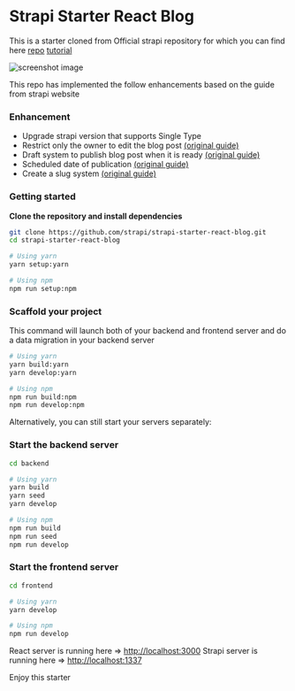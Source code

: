 # Strapi Starter React Blog

This is a starter cloned from Official strapi repository for which you can find here
[repo](https://github.com/strapi/strapi-starter-react-blog)
[tutorial](https://strapi.io/blog/build-a-blog-with-react-strapi-and-apollo)

![screenshot image](/screenshot.png)

This repo has implemented the follow enhancements based on the guide from strapi website

### Enhancement

- Upgrade strapi version that supports Single Type
- Restrict only the owner to edit the blog post
  <a href="https://strapi.io/documentation/3.0.0-beta.x/guides/is-owner.html" target="_blank">
  (original guide)
  </a>
- Draft system to publish blog post when it is ready
  <a href="https://strapi.io/documentation/3.0.0-beta.x/guides/draft.html" target="_blank">
  (original guide)
  </a>
- Scheduled date of publication
  <a href="https://strapi.io/documentation/3.0.0-beta.x/guides/scheduled-publication.html" target="_blank">
  (original guide)
  </a>
- Create a slug system
  <a href="https://strapi.io/documentation/3.0.0-beta.x/guides/slug.html" target="_blank">
  (original guide)
  </a>

### Getting started

**Clone the repository and install dependencies**

```bash
git clone https://github.com/strapi/strapi-starter-react-blog.git
cd strapi-starter-react-blog

# Using yarn
yarn setup:yarn

# Using npm
npm run setup:npm
```

### Scaffold your project

This command will launch both of your backend and frontend server and do a data migration in your backend server

```bash
# Using yarn
yarn build:yarn
yarn develop:yarn

# Using npm
npm run build:npm
npm run develop:npm
```

Alternatively, you can still start your servers separately:

### Start the backend server

```bash
cd backend

# Using yarn
yarn build
yarn seed
yarn develop

# Using npm
npm run build
npm run seed
npm run develop
```

### Start the frontend server

```bash
cd frontend

# Using yarn
yarn develop

# Using npm
npm run develop
```

React server is running here => [http://localhost:3000](http://localhost:3000)
Strapi server is running here => [http://localhost:1337](http://localhost:1337)

Enjoy this starter
